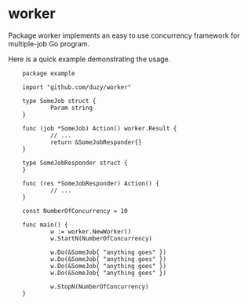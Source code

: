 # worker

Package worker implements an easy to use concurrency framework for
multiple-job Go program.

Here is a quick example demonstrating the usage.

        package example

        import "github.com/duzy/worker"

        type SomeJob struct {
                Param string
        }

        func (job *SomeJob) Action() worker.Result {
                // ...
                return &SomeJobResponder{}
        }

        type SomeJobResponder struct {
        }

        func (res *SomeJobResponder) Action() {
                // ...
        }

        const NumberOfConcurrency = 10

        func main() {
                w := worker.NewWorker()
                w.StartN(NumberOfConcurrency)

                w.Do(&SomeJob{ "anything goes" })
                w.Do(&SomeJob{ "anything goes" })
                w.Do(&SomeJob{ "anything goes" })
                w.Do(&SomeJob{ "anything goes" })

                w.StopN(NumberOfConcurrency)
        }

